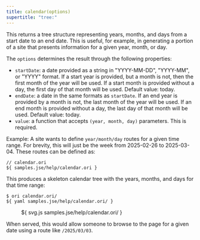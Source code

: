 ```yaml
---
title: calendar(options)
supertitle: "tree:"
---
```


This returns a tree structure representing years, months, and days from a start date to an end date. This is useful, for example, in generating a portion of a site that presents information for a given year, month, or day.

The `options` determines the result through the following properties:

- `startDate`: a date provided as a string in "YYYY-MM-DD", "YYYY-MM", or "YYYY" format. If a start year is provided, but a month is not, then the first month of the year will be used. If a start month is provided without a day, the first day of that month will be used. Default value: today.
- `endDate`: a date in the same formats as `startDate`. If an end year is provided by a month is not, the last month of the year will be used. If an end month is provided without a day, the last day of that month will be used. Default value: today.
- `value`: a function that accepts `(year, month, day)` parameters. This is required.

Example: A site wants to define `year/month/day` routes for a given time range. For brevity, this will just be the week from 2025-02-26 to 2025-03-04. These routes can be defined as:

```ori
// calendar.ori
${ samples.jse/help/calendar.ori }
```

This produces a skeleton calendar tree with the years, months, and days for that time range:

```console
$ ori calendar.ori/
${ yaml samples.jse/help/calendar.ori/ }
```

<figure>
${ svg.js samples.jse/help/calendar.ori/ }
</figure>

When served, this would allow someone to browse to the page for a given date using a route like `/2025/03/03`.
